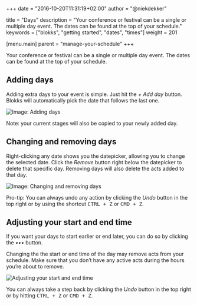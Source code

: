 +++
date            = "2016-10-20T11:31:19+02:00"
author          = "@niekdekker"

title           = "Days"
description     = "Your conference or festival can be a single or multiple day event. The dates can be found at the top of your schedule."
keywords        = ["blokks", "getting started", "dates", "times"]
weight          = 201

[menu.main]
parent          = "manage-your-schedule"
+++

Your conference or festival can be a single or multiple day event. The dates can be found at the top of your schedule.

## Adding days
Adding extra days to your event is simple. Just hit the *+ Add day* button. Blokks will automatically pick the date that follows the last one.

![Image: Adding days](https://blokks.co/docs/images/adding-days.gif)

<span class='note'>Note: your current stages will also be copied to your newly added day.</span>

## Changing and removing days
Right-clicking any date shows you the datepicker, allowing you to change the selected date. Click the *Remove* button right below the datepicker to delete that specific day. Removing days will also delete the acts added to that day.

![Image: Changing and removing days](https://blokks.co/docs/images/datepicker.gif)

<span class='note'>Pro-tip: You can always undo any action by clicking the *Undo* button in the top right or by using the shortcut <kbd>CTRL + Z</kbd> or <kbd>CMD + Z</kbd>.</span>

## Adjusting your start and end time
If you want your days to start earlier or end later, you can do so by clicking the *•••* button.

Changing the the start or end time of the day may remove acts from your schedule. Make sure that you don’t have any active acts during the hours you’re about to remove.

![Adjusting your start and end time](https://blokks.co/docs/images/manage-times.gif)

<span class='note'>You can always take a step back by clicking the *Undo* button in the top right or by hitting <kbd>CTRL + Z</kbd> or <kbd>CMD + Z</kbd>.</span>